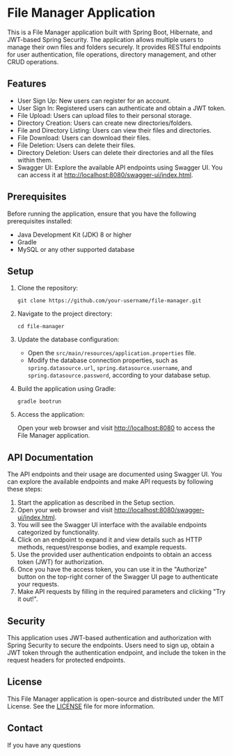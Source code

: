 # File Manager Application

This is a File Manager application built with Spring Boot, Hibernate, and JWT-based Spring Security. The application allows multiple users to manage their own files and folders securely. It provides RESTful endpoints for user authentication, file operations, directory management, and other CRUD operations.

## Features

- User Sign Up: New users can register for an account.
- User Sign In: Registered users can authenticate and obtain a JWT token.
- File Upload: Users can upload files to their personal storage.
- Directory Creation: Users can create new directories/folders.
- File and Directory Listing: Users can view their files and directories.
- File Download: Users can download their files.
- File Deletion: Users can delete their files.
- Directory Deletion: Users can delete their directories and all the files within them.
- Swagger UI: Explore the available API endpoints using Swagger UI. You can access it at [http://localhost:8080/swagger-ui/index.html](http://localhost:8080/swagger-ui/index.html).

## Prerequisites

Before running the application, ensure that you have the following prerequisites installed:

- Java Development Kit (JDK) 8 or higher
- Gradle
- MySQL or any other supported database

## Setup

1. Clone the repository:

   ```
   git clone https://github.com/your-username/file-manager.git
   ```

2. Navigate to the project directory:

   ```
   cd file-manager
   ```
   
3. Update the database configuration:

   - Open the `src/main/resources/application.properties` file.
   - Modify the database connection properties, such as `spring.datasource.url`, `spring.datasource.username`, and `spring.datasource.password`, according to your database setup.

4. Build the application using Gradle:

   ```
   gradle bootrun
   ```
5. Access the application:

   Open your web browser and visit [http://localhost:8080](http://localhost:8080) to access the File Manager application.

## API Documentation

The API endpoints and their usage are documented using Swagger UI. You can explore the available endpoints and make API requests by following these steps:

1. Start the application as described in the Setup section.
2. Open your web browser and visit [http://localhost:8080/swagger-ui/index.html](http://localhost:8080/swagger-ui/index.html).
3. You will see the Swagger UI interface with the available endpoints categorized by functionality.
4. Click on an endpoint to expand it and view details such as HTTP methods, request/response bodies, and example requests.
5. Use the provided user authentication endpoints to obtain an access token (JWT) for authorization.
6. Once you have the access token, you can use it in the "Authorize" button on the top-right corner of the Swagger UI page to authenticate your requests.
7. Make API requests by filling in the required parameters and clicking "Try it out!".

## Security

This application uses JWT-based authentication and authorization with Spring Security to secure the endpoints. Users need to sign up, obtain a JWT token through the authentication endpoint, and include the token in the request headers for protected endpoints.

## License

This File Manager application is open-source and distributed under the MIT License. See the [LICENSE](LICENSE) file for more information.

## Contact

If you have any questions
